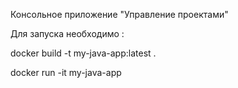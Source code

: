 Консольное приложение "Управление проектами"

Для запуска необходимо :

docker build -t my-java-app:latest .

docker run -it my-java-app

